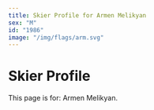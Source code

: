 ```yaml
---
title: Skier Profile for Armen Melikyan
sex: "M"
id: "1986"
image: "/img/flags/arm.svg" 
---
```


# Skier Profile

This page is for: Armen Melikyan.
    